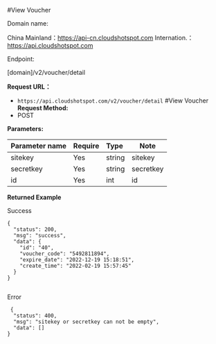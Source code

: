 #View Voucher

Domain name:

China Mainland：https://api-cn.cloudshotspot.com
Internation.：https://api.cloudshotspot.com

Endpoint:

[domain]/v2/voucher/detail


**Request URL：** 
- ` https://api.cloudshotspot.com/v2/voucher/detail `
#View Voucher
**Request Method:**
- POST 

**Parameters:** 

|Parameter name|Require|Type|Note|
|:----    |:---|:----- |-----   |
|sitekey |  Yes  |    string   |    sitekey   |
|secretkey |  Yes  |    string   |    secretkey   |
|id |  Yes  |    int   |    id   |


**Returned Example**

Success
``` 
{
  "status": 200,
  "msg": "success",
  "data": {
    "id": "40",
    "voucher_code": "5492811894",
    "expire_date": "2022-12-19 15:18:51",
    "create_time": "2022-02-19 15:57:45"
  }
}


```


 Error
```
 {
  "status": 400,
  "msg": "sitekey or secretkey can not be empty",
  "data": []
}
```
